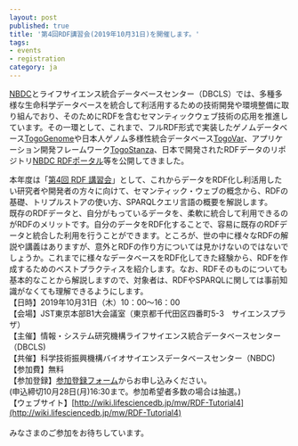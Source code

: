 ```yaml
---
layout: post
published: true
title: '第4回RDF講習会(2019年10月31日)を開催します。'
tags:
- events
- registration
category: ja
---
```


[NBDC](http://biosciencedbc.jp/)とライフサイエンス統合データベースセンター（DBCLS）では、多種多様な生命科学データベースを統合して利活用するための技術開発や環境整備に取り組んでおり、そのためにRDFを含むセマンティックウェブ技術の応用を推進しています。その一環として、これまで、フルRDF形式で実装したゲノムデータベース[TogoGenome](http://togogenome.org/)や日本人ゲノム多様性統合データベース[TogoVar](https://togovar.biosciencedbc.jp/)、アプリケーション開発フレームワーク[TogoStanza](http://www.togostanza.org/)、日本で開発されたRDFデータのリポジトリ[NBDC RDFポータル](https://integbio.jp/rdf/)等を公開してきました。  

本年度は「[第4回 RDF 講習会](http://wiki.lifesciencedb.jp/mw/RDF-Tutorial4)」として、これからデータをRDF化し利活用したい研究者や開発者の方々に向けて、セマンティック・ウェブの概念から、RDFの基礎、トリプルストアの使い方、SPARQLクエリ言語の概要を解説します。
 <br />
既存のRDFデータと、自分がもっているデータを、柔軟に統合して利用できるのがRDFのメリットです。自分のデータをRDF化することで、容易に既存のRDFデータと統合した利用を行うことができます。ところが、世の中に様々なRDFの解説や講義はありますが、意外とRDFの作り方については見かけないのではないでしょうか。これまでに様々なデータベースをRDF化してきた経験から、RDFを作成するためのベストプラクティスを紹介します。なお、RDFそのものについても基本的なことから解説しますので、対象者は、RDFやSPARQLに関しては事前知識がなくても理解できるようにします。
 <br />
【日時】2019年10月31日（木）10：00〜16：00  
【会場】JST東京本部B1大会議室（東京都千代田区四番町5-3　サイエンスプラザ）  
【主催】情報・システム研究機構ライフサイエンス統合データベースセンター（DBCLS)  
【共催】科学技術振興機構バイオサイエンスデータベースセンター（NBDC)  
【参加費】無料  
【参加登録】[参加登録フォーム](https://form.jst.go.jp/enquetes/rdf4)からお申し込みください。  
(申込締切10月28日(月)16:30まで。参加希望者多数の場合は抽選。)  
【ウェブサイト】[http://wiki.lifesciencedb.jp/mw/RDF-Tutorial4](http://wiki.lifesciencedb.jp/mw/RDF-Tutorial4)  
 <br />
みなさまのご参加をお待ちしています。

